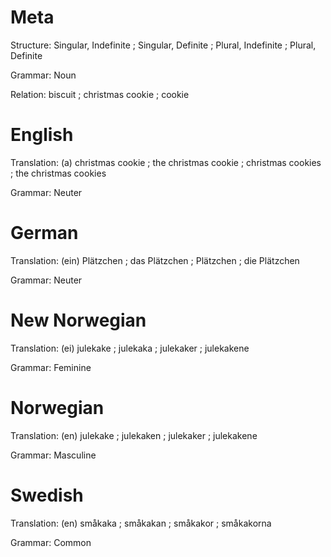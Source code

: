 Meta
====

Structure: Singular, Indefinite ; Singular, Definite ; Plural, Indefinite ; Plural, Definite

Grammar:   Noun

Relation:  biscuit ; christmas cookie ; cookie



English
=======

Translation: (a) christmas cookie ; the christmas cookie ; christmas cookies ; the christmas cookies

Grammar:     Neuter



German
======

Translation: (ein) Plätzchen ; das Plätzchen ; Plätzchen ; die Plätzchen

Grammar:     Neuter



New Norwegian
=============

Translation: (ei) julekake ; julekaka ; julekaker ; julekakene

Grammar:     Feminine



Norwegian
=========

Translation: (en) julekake ; julekaken ; julekaker ; julekakene

Grammar:     Masculine



Swedish
=======

Translation: (en) småkaka ; småkakan ; småkakor ; småkakorna

Grammar:     Common
